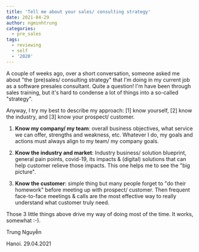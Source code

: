 ```yaml
---
title: 'Tell me about your sales/ consulting strategy'
date: 2021-04-29
author: ngminhtrung
categories:
  - pre_sales
tags:
  - reviewing
  - self
  - '2020'
---
```


A couple of weeks ago, over a short conversation, someone asked me about "the (pre)sales/ consulting strategy" that I'm doing in my current job as a software presales consultant. Quite a question! I'm have been through sales training, but it's hard to condense a lot of things into a so-called "strategy".

Anyway, I try my best to describe my approach: [1] know yourself, [2] know the industry, and [3] know your prospect/ customer.

1. **Know my company/ my team**: overall business objectives, what service we can offer, strengths and weakness, etc. Whatever I do, my goals and actions must always align to my team/ my company goals. 

2. **Know the industry and market**: Industry business/ solution blueprint, general pain points, covid-19, its impacts & (digital) solutions that can help customer relieve those impacts. This one helps me to see the "big picture".

3. **Know the customer**: simple thing but many people forget to "do their homework" before meeting up with prospect/ customer. Then frequent face-to-face meetings & calls are the most effective way to really understand what customer truly need.

Those 3 little things above drive my way of doing most of the time. It works, somewhat :-).



Trung Nguyễn

Hanoi. 29.04.2021